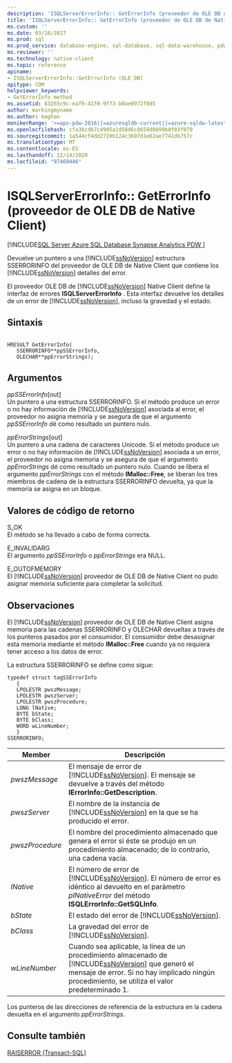 ```yaml
---
description: 'ISQLServerErrorInfo:: GetErrorInfo (proveedor de OLE DB de Native Client)'
title: 'ISQLServerErrorInfo:: GetErrorInfo (proveedor de OLE DB de Native Client) | Microsoft Docs'
ms.custom: ''
ms.date: 03/16/2017
ms.prod: sql
ms.prod_service: database-engine, sql-database, sql-data-warehouse, pdw
ms.reviewer: ''
ms.technology: native-client
ms.topic: reference
apiname:
- ISQLServerErrorInfo::GetErrorInfo (OLE DB)
apitype: COM
helpviewer_keywords:
- GetErrorInfo method
ms.assetid: 83265c9c-eaf9-41f0-9f73-b0ae0972f0d5
author: markingmyname
ms.author: maghan
monikerRange: '>=aps-pdw-2016||=azuresqldb-current||=azure-sqldw-latest||>=sql-server-2016||>=sql-server-linux-2017||=azuresqldb-mi-current'
ms.openlocfilehash: cfa3bcdb7c49d5a1d58d6c8658d0899b0f03f070
ms.sourcegitcommit: 1a544cf4dd2720b124c3697d1e62ae7741db757c
ms.translationtype: MT
ms.contentlocale: es-ES
ms.lasthandoff: 12/14/2020
ms.locfileid: "97469446"
---
```

# <a name="isqlservererrorinfogeterrorinfo-native-client-ole-db-provider"></a>ISQLServerErrorInfo:: GetErrorInfo (proveedor de OLE DB de Native Client)
[!INCLUDE[SQL Server Azure SQL Database Synapse Analytics PDW ](../../includes/applies-to-version/sql-asdb-asdbmi-asa-pdw.md)]

  Devuelve un puntero a una [!INCLUDE[ssNoVersion](../../includes/ssnoversion-md.md)] estructura SSERRORINFO del proveedor de OLE DB de Native Client que contiene los [!INCLUDE[ssNoVersion](../../includes/ssnoversion-md.md)] detalles del error.  
  
 El proveedor OLE DB de [!INCLUDE[ssNoVersion](../../includes/ssnoversion-md.md)] Native Client define la interfaz de errores **ISQLServerErrorInfo** . Esta interfaz devuelve los detalles de un error de [!INCLUDE[ssNoVersion](../../includes/ssnoversion-md.md)], incluso la gravedad y el estado.  

  
## <a name="syntax"></a>Sintaxis  
  
```  
  
HRESULT GetErrorInfo(  
   SSERRORINFO**ppSSErrorInfo,  
   OLECHAR**ppErrorStrings);  
```  
  
## <a name="arguments"></a>Argumentos  
 *ppSSErrorInfo*[out]  
 Un puntero a una estructura SSERRORINFO. Si el método produce un error o no hay información de [!INCLUDE[ssNoVersion](../../includes/ssnoversion-md.md)] asociada al error, el proveedor no asigna memoria y se asegura de que el argumento *ppSSErrorInfo* dé como resultado un puntero nulo.  
  
 *ppErrorStrings*[out]  
 Un puntero a una cadena de caracteres Unicode. Si el método produce un error o no hay información de [!INCLUDE[ssNoVersion](../../includes/ssnoversion-md.md)] asociada a un error, el proveedor no asigna memoria y se asegura de que el argumento *ppErrorStrings* dé como resultado un puntero nulo. Cuando se libera el argumento *ppErrorStrings* con el método **IMalloc::Free**, se liberan los tres miembros de cadena de la estructura SSERRORINFO devuelta, ya que la memoria se asigna en un bloque.  
  
## <a name="return-code-values"></a>Valores de código de retorno  
 S_OK  
 El método se ha llevado a cabo de forma correcta.  
  
 E_INVALIDARG  
 El argumento *ppSSErrorInfo* o *ppErrorStrings* era NULL.  
  
 E_OUTOFMEMORY  
 El [!INCLUDE[ssNoVersion](../../includes/ssnoversion-md.md)] proveedor de OLE DB de Native Client no pudo asignar memoria suficiente para completar la solicitud.  
  
## <a name="remarks"></a>Observaciones  
 El [!INCLUDE[ssNoVersion](../../includes/ssnoversion-md.md)] proveedor de OLE DB de Native Client asigna memoria para las cadenas SSERRORINFO y OLECHAR devueltas a través de los punteros pasados por el consumidor. El consumidor debe desasignar esta memoria mediante el método **IMalloc::Free** cuando ya no requiera tener acceso a los datos de error.  
  
 La estructura SSERRORINFO se define como sigue:  
  
```  
typedef struct tagSSErrorInfo  
   {  
   LPOLESTR pwszMessage;  
   LPOLESTR pwszServer;  
   LPOLESTR pwszProcedure;  
   LONG lNative;  
   BYTE bState;  
   BYTE bClass;  
   WORD wLineNumber;  
   }  
SSERRORINFO;  
```  
  
|Member|Descripción|  
|------------|-----------------|  
|*pwszMessage*|El mensaje de error de [!INCLUDE[ssNoVersion](../../includes/ssnoversion-md.md)]. El mensaje se devuelve a través del método **IErrorInfo::GetDescription**.|  
|*pwszServer*|El nombre de la instancia de [!INCLUDE[ssNoVersion](../../includes/ssnoversion-md.md)] en la que se ha producido el error.|  
|*pwszProcedure*|El nombre del procedimiento almacenado que genera el error si éste se produjo en un procedimiento almacenado; de lo contrario, una cadena vacía.|  
|*lNative*|El número de error de [!INCLUDE[ssNoVersion](../../includes/ssnoversion-md.md)]. El número de error es idéntico al devuelto en el parámetro *plNativeError* del método **ISQLErrorInfo::GetSQLInfo**.|  
|*bState*|El estado del error de [!INCLUDE[ssNoVersion](../../includes/ssnoversion-md.md)].|  
|*bClass*|La gravedad del error de [!INCLUDE[ssNoVersion](../../includes/ssnoversion-md.md)].|  
|*wLineNumber*|Cuando sea aplicable, la línea de un procedimiento almacenado de [!INCLUDE[ssNoVersion](../../includes/ssnoversion-md.md)] que generó el mensaje de error. Si no hay implicado ningún procedimiento, se utiliza el valor predeterminado 1.|  
  
 Los punteros de las direcciones de referencia de la estructura en la cadena devuelta en el argumento *ppErrorStrings*.  
  
## <a name="see-also"></a>Consulte también  
 [RAISERROR &#40;Transact-SQL&#41;](../../t-sql/language-elements/raiserror-transact-sql.md)  
  
